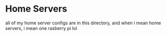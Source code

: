 # Home Servers

all of my home server configs are in this directory, and when i mean home servers, i mean one rasberry pi lol


